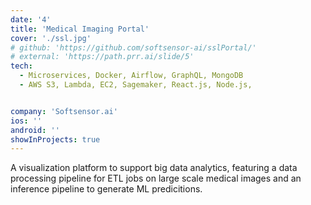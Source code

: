 ```yaml
---
date: '4'
title: 'Medical Imaging Portal'
cover: './ssl.jpg'
# github: 'https://github.com/softsensor-ai/sslPortal/'
# external: 'https://path.prr.ai/slide/5'
tech:
  - Microservices, Docker, Airflow, GraphQL, MongoDB
  - AWS S3, Lambda, EC2, Sagemaker, React.js, Node.js,


company: 'Softsensor.ai'
ios: ''
android: ''
showInProjects: true
---
```



A visualization platform to support big data analytics, featuring a data processing pipeline for ETL jobs on large scale medical images and an inference pipeline to generate ML predicitions.